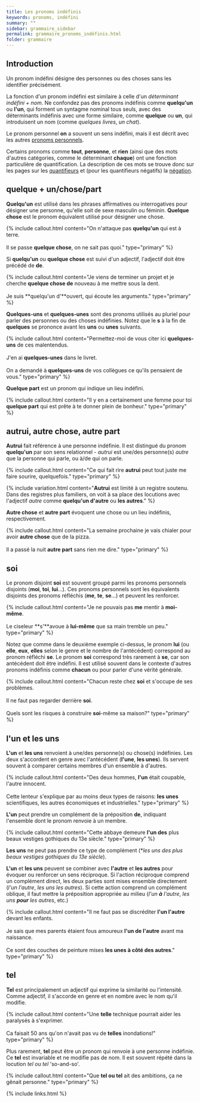 ```yaml
---
title: Les pronoms indéfinis
keywords: pronoms, indéfini
summary: ""
sidebar: grammaire_sidebar
permalink: grammaire_pronoms_indéfinis.html
folder: grammaire
---
```



## Introduction

Un pronom indéfini désigne des personnes ou des choses sans les identifier précisément.

La fonction d'un pronom indéfini est similaire à celle d'un *déterminant indéfini + nom*. Ne confondez pas des pronoms indéfinis comme **quelqu'un** ou **l'un**, qui forment un syntagme nominal tous seuls, avec des déterminants indéfinis avec une forme similaire, comme **quelque** ou **un**, qui introduisent un nom (comme *quelques livres*, *un chat*).

Le pronom personnel **on** a souvent un sens indéfini, mais il est décrit avec les autres [pronoms personnels](/grammaire_pronoms_personnels.html).

Certains pronoms comme **tout**, **personne**, et **rien** (ainsi que des mots d'autres catégories, comme le déterminant **chaque**) ont une fonction particulière de quantification. La description de ces mots se trouve donc sur les pages sur les [quantifieurs](/grammaire_quantifieurs.html) et (pour les quantifieurs négatifs) la [négation](/grammaire_n%C3%A9gation.html).

## quelque + un/chose/part

**Quelqu'un** est utilisé dans les phrases affirmatives ou interrogatives pour désigner une personne, qu'elle soit de sexe masculin ou féminin. **Quelque chose** est le pronom équivalent utilisé pour désigner une chose.

{% include callout.html content="On n'attaque pas **quelqu'un** qui est à terre.<br/><br/>Il se passe **quelque chose**, on ne sait pas quoi." type="primary" %}

Si **quelqu'un** ou **quelque chose** est suivi d'un adjectif, l'adjectif doit être précédé de **de**.

{% include callout.html content="Je viens de terminer un projet et je cherche **quelque chose de** nouveau à me mettre sous la dent.<br/><br/>Je suis **quelqu'un d'**ouvert, qui écoute les arguments." type="primary" %}

**Quelques-uns** et **quelques-unes** sont des pronoms utilisés au pluriel pour parler des personnes ou des choses indéfinies. Notez que le **s** à la fin de **quelques** se prononce avant les **uns** ou **unes** suivants.

{% include callout.html content="Permettez-moi de vous citer ici **quelques-uns** de ces malentendus.<br/><br/>J'en ai **quelques-unes** dans le livret.<br/><br/>On a demandé à **quelques-uns** de vos collègues ce qu'ils pensaient de vous." type="primary" %}

**Quelque part** est un pronom qui indique un lieu indéfini.

{% include callout.html content="Il y en a certainement une femme pour toi **quelque part** qui est prête à te donner plein de bonheur." type="primary" %}

## autrui, autre chose, autre part

**Autrui** fait référence à une personne indéfinie. Il est distingué du pronom **quelqu'un** par son sens relationnel - *autrui* est une/des personne(s) *autre* que la personne qui parle, ou à/de qui on parle.

{% include callout.html content="Ce qui fait rire **autrui** peut tout juste me faire sourire, quelquefois." type="primary" %}

{% include variation.html content="**Autrui** est limité à un registre soutenu. Dans des registres plus familiers, on voit à sa place des locutions avec l'adjectif *autre* comme **quelqu'un d'autre** ou **les autres**." %}

**Autre chose** et **autre part** évoquent une chose ou un lieu indéfinis, respectivement.

{% include callout.html content="La semaine prochaine je vais chialer pour avoir **autre chose** que de la pizza.<br/><br/>Il a passé la nuit **autre part** sans rien me dire." type="primary" %}

## soi

Le pronom disjoint **soi** est souvent groupé parmi les pronoms personnels disjoints (**moi**, **toi**, **lui**...). Ces pronoms personnels sont les équivalents disjoints des pronoms réfléchis (**me**, **te**, **se**...) et peuvent les renforcer.

{% include callout.html content="Je ne pouvais pas **me** mentir à **moi-même**.<br/><br/>Le ciseleur **s'**avoue à **lui-même** que sa main tremble un peu." type="primary" %}

Notez que comme dans le deuxième exemple ci-dessus, le pronom **lui** (ou **elle**, **eux**, **elles** selon le genre et le nombre de l'antécédent) correspond au pronom réfléchi **se**. Le pronom **soi** correspond très rarement à **se**, car son antécédent doit être indéfini. Il est utilisé souvent dans le contexte d'autres pronoms indéfinis comme **chacun** ou pour parler d'une vérité générale.

{% include callout.html content="Chacun reste chez **soi** et s'occupe de ses problèmes.<br/><br/>Il ne faut pas regarder derrière **soi**.<br/><br/>Quels sont les risques à construire **soi**-même sa maison?" type="primary" %}

## l'un et les uns

**L'un** et **les uns** renvoient à une/des personne(s) ou chose(s) indéfinies. Les deux s'accordent en genre avec l'antécédent (**l'une**, **les unes**). Ils servent souvent à comparer certains membres d'un ensemble à d'autres.

{% include callout.html content="Des deux hommes, **l'un** était coupable, l'autre innocent.<br/><br/>Cette lenteur s'explique par au moins deux types de raisons: **les unes** scientifiques, les autres économiques et industrielles." type="primary" %}

**L'un** peut prendre un complément de la préposition **de**, indiquant l'ensemble dont le pronom renvoie à un membre.

{% include callout.html content="Cette abbaye demeure **l'un des** plus beaux vestiges gothiques du 13e siècle." type="primary" %}

**Les uns** ne peut pas prendre ce type de complément (**les uns des plus beaux vestiges gothiques du 13e siècle*).

**L'un** et **les uns** peuvent se combiner avec **l'autre** et **les autres** pour évoquer ou renforcer un sens réciproque. Si l'action réciproque comprend un complément direct, les deux parties sont mises ensemble directement (*l'un l'autre*, *les uns les autres*). Si cette action comprend un complément oblique, il faut mettre la préposition appropriée au milieu (*l'un **à** l'autre*, *les uns **pour** les autres*, etc.)

{% include callout.html content="Il ne faut pas se discréditer **l'un l'autre** devant les enfants.<br/><br/>Je sais que mes parents étaient fous amoureux **l'un de l'autre** avant ma naissance.<br/><br/>Ce sont des couches de peinture mises **les unes à côté des autres**." type="primary" %}

## tel

**Tel** est principalement un adjectif qui exprime la similarité ou l'intensité. Comme adjectif, il s'accorde en genre et en nombre avec le nom qu'il modifie.

{% include callout.html content="Une **telle** technique pourrait aider les paralysés à s'exprimer.<br/><br/>Ca faisait 50 ans qu'on n'avait pas vu de **telles** inondations!" type="primary" %}

Plus rarement, **tel** peut être un pronom qui renvoie à une personne indéfinie. Ce **tel** est invariable et ne modifie pas de nom. Il est souvent répété dans la locution *tel ou tel* 'so-and-so'.

{% include callout.html content="Que **tel ou tel** ait des ambitions, ça ne gênait personne." type="primary" %}

{% include links.html %}
